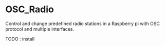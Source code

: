 # OSC_Radio

Control and change predefined radio stations in a Raspberry pi with OSC protocol and multiple interfaces.

TODO : install